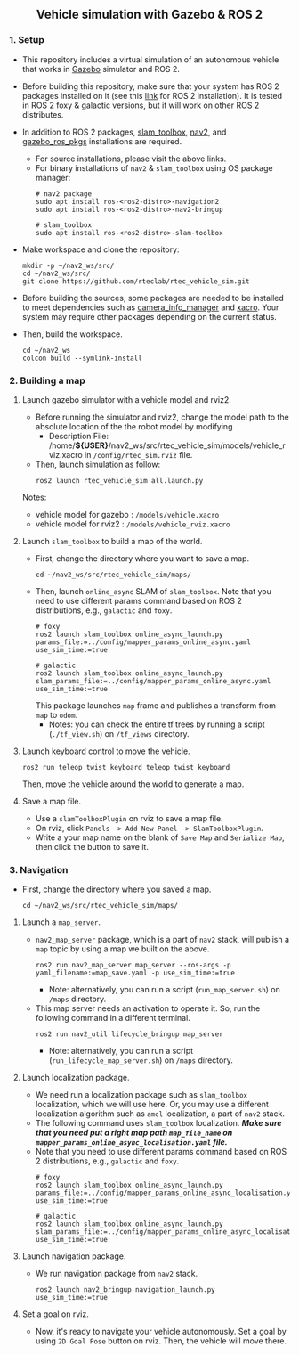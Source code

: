 <h2 align="center">Vehicle simulation with Gazebo & ROS 2</h2>

### 1. Setup 
- This repository includes a virtual simulation of an autonomous vehicle that works in [Gazebo](http://classic.gazebosim.org/tutorials?tut=install_ubuntu&cat=install) simulator and ROS 2.
- Before building this repository, make sure that your system has ROS 2 packages installed on it (see this [link](https://docs.ros.org/en/galactic/Installation/Ubuntu-Install-Debians.html#) for ROS 2 installation). It is tested in ROS 2 foxy & galactic versions, but it will work on other ROS 2 distributes.
- In addition to ROS 2 packages, [slam_toolbox](https://github.com/SteveMacenski/slam_toolbox), [nav2](https://github.com/ros-planning/navigation2), and [gazebo_ros_pkgs](https://github.com/ros-simulation/gazebo_ros_pkgs) installations are required.
    - For source installations, please visit the above links.
    - For binary installations of `nav2` & `slam_toolbox` using OS package manager:
        ```
        # nav2 package
        sudo apt install ros-<ros2-distro>-navigation2
        sudo apt install ros-<ros2-distro>-nav2-bringup

        # slam_toolbox
        sudo apt install ros-<ros2-distro>-slam-toolbox
        ```
- Make workspace and clone the repository:
    ```
    mkdir -p ~/nav2_ws/src/
    cd ~/nav2_ws/src/
    git clone https://github.com/rteclab/rtec_vehicle_sim.git
    ```
- Before building the sources, some packages are needed to be installed to meet dependencies such as [camera_info_manager](https://github.com/ros-perception/image_common) and [xacro](https://github.com/ros/xacro). Your system may require other packages depending on the current status. 

- Then, build the workspace.
    ```
    cd ~/nav2_ws
    colcon build --symlink-install
    ```

### 2. Building a map
1) Launch gazebo simulator with a vehicle model and rviz2.
    - Before running the simulator and rviz2, change the model path to the absolute location of the the robot model by modifying
        * Description File: /home/**${USER}**/nav2_ws/src/rtec_vehicle_sim/models/vehicle_rviz.xacro in `/config/rtec_sim.rviz` file.
    - Then, launch simulation as follow:
        ```
        ros2 launch rtec_vehicle_sim all.launch.py
        ```
    Notes: 
    - vehicle model for gazebo : `/models/vehicle.xacro`
    - vehicle model for rviz2 : `/models/vehicle_rviz.xacro`
    
2) Launch `slam_toolbox` to build a map of the world.
    - First, change the directory where you want to save a map.
        ```
        cd ~/nav2_ws/src/rtec_vehicle_sim/maps/
        ```
    - Then, launch `online_async` SLAM of `slam_toolbox`. Note that you need to use different params command based on ROS 2 distributions, e.g., `galactic` and `foxy`.
        ```
        # foxy
        ros2 launch slam_toolbox online_async_launch.py params_file:=../config/mapper_params_online_async.yaml use_sim_time:=true

        # galactic
        ros2 launch slam_toolbox online_async_launch.py slam_params_file:=../config/mapper_params_online_async.yaml use_sim_time:=true
        ```
        This package launches `map` frame and publishes a transform from `map` to `odom`.
        * Notes: you can check the entire tf trees by running a script (`./tf_view.sh`) on `/tf_views` directory.
3) Launch keyboard control to move the vehicle.
    ```
    ros2 run teleop_twist_keyboard teleop_twist_keyboard
    ```
    Then, move the vehicle around the world to generate a map.
4) Save a map file.
    - Use a `slamToolboxPlugin` on rviz to save a map file.
    - On rviz, click `Panels -> Add New Panel -> SlamToolboxPlugin`.
    - Write a your map name on the blank of `Save Map` and `Serialize Map`, then click the button to save it.

### 3. Navigation
- First, change the directory where you saved a map.
    ```
    cd ~/nav2_ws/src/rtec_vehicle_sim/maps/
    ```

1) Launch a `map_server`.
    - `nav2_map_server` package, which is a part of `nav2` stack, will publish a `map` topic by using a map we built on the above.
        ```
        ros2 run nav2_map_server map_server --ros-args -p yaml_filename:=map_save.yaml -p use_sim_time:=true
        ```
        - Note: alternatively, you can run a script (`run_map_server.sh`) on `/maps` directory.
    - This map server needs an activation to operate it. So, run the following command in a different terminal.
        ```
        ros2 run nav2_util lifecycle_bringup map_server
        ```
        - Note: alternatively, you can run a script (`run_lifecycle_map_server.sh`) on `/maps` directory.

2) Launch localization package.
    - We need run a localization package such as `slam_toolbox` localization, which we will use here. Or, you may use a different localization algorithm such as `amcl` localization, a part of `nav2` stack.
    - The following command uses `slam_toolbox` localization. ***Make sure that you need put a right map path `map_file_name` on `mapper_params_online_async_localisation.yaml` file.***
    - Note that you need to use different params command based on ROS 2 distributions, e.g., `galactic` and `foxy`.
        ```
        # foxy
        ros2 launch slam_toolbox online_async_launch.py params_file:=../config/mapper_params_online_async_localisation.yaml use_sim_time:=true

        # galactic
        ros2 launch slam_toolbox online_async_launch.py slam_params_file:=../config/mapper_params_online_async_localisation.yaml use_sim_time:=true
        ```

3) Launch navigation package.
    - We run navigation package from `nav2` stack.
        ```
        ros2 launch nav2_bringup navigation_launch.py use_sim_time:=true
        ```

4) Set a goal on rviz.
    - Now, it's ready to navigate your vehicle autonomously. Set a goal by using `2D Goal Pose` button on rviz. Then, the vehicle will move there.